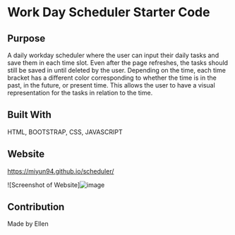 # Work Day Scheduler Starter Code

## Purpose
A daily workday scheduler where the user can input their daily tasks and save them in each time slot. Even after the page refreshes, the tasks should still be saved in until deleted by the user. Depending on the time, each time bracket has a different color corresponding to whether the time is in the past, in the future, or present time. This allows the user to have a visual representation for the tasks in relation to the time. 

## Built With
HTML, BOOTSTRAP, CSS, JAVASCRIPT 

## Website 
https://miyun94.github.io/scheduler/

![Screenshot of Website]![image](https://user-images.githubusercontent.com/74436613/105646326-38e92780-5e54-11eb-8189-eb4156cb3463.png)


## Contribution
Made by Ellen

